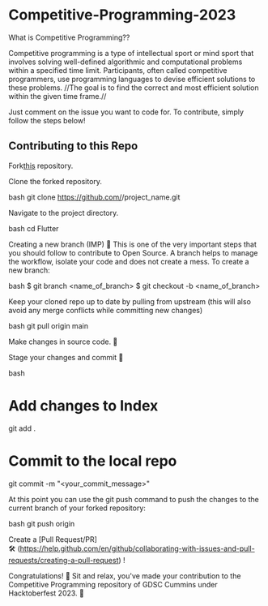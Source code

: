 # Competitive-Programming-2023

What is Competitive Programming??

Competitive programming is a type of intellectual sport or mind sport that involves solving well-defined algorithmic and computational problems within a specified time limit. Participants, often called competitive programmers, use programming languages to devise efficient solutions to these problems.
//The goal is to find the correct and most efficient solution within the given time frame.//

Just comment on the issue you want to code for. To contribute, simply follow the steps below!

## Contributing to this Repo

Fork[this](https://github.com/Google-Developer-Student-Club-CCOEW/Competitive-Programming/fork) repository.

Clone the forked repository.

bash
git clone https://github.com/<your-github-username>/project_name.git

Navigate to the project directory.

bash
cd Flutter


 Creating a new branch (IMP) 🌱
This is one of the very important steps that you should follow to contribute to Open Source. A branch helps to manage the workflow, isolate your code and does not create a mess. To create a new branch:

bash
$ git branch <name_of_branch>
$ git checkout -b <name_of_branch>


Keep your cloned repo up to date by pulling from upstream (this will also avoid any merge conflicts while committing new changes)

bash
git pull origin main


Make changes in source code. 🚀

Stage your changes and commit 📝

bash
# Add changes to Index
git add .

# Commit to the local repo
git commit -m "<your_commit_message>"


At this point you can use the git push command to push the changes to the current branch of your forked repository:

bash
git push origin <branch-name>


Create a [Pull Request/PR]  
🛠 (https://help.github.com/en/github/collaborating-with-issues-and-pull-requests/creating-a-pull-request) !

Congratulations!  🎉 Sit and relax, you've made your contribution to the Competitive Programming repository of GDSC Cummins under Hacktoberfest 2023.  🌟
